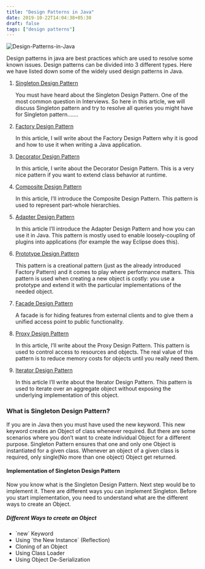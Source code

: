```yaml
---
title: "Design Patterns in Java"
date: 2019-10-22T14:04:38+05:30
draft: false
tags: ["design patterns"]
---
```


<img src="https://i.ibb.co/9Gb6KV7/Design-Patterns-in-Java.png" alt="Design-Patterns-in-Java" border="0">

Design patterns in java are best practices which are used to resolve some known issues.  Design patterns can be divided into 3 different types. Here we have listed down some of the widely used design patterns in Java.

<ol>
<li><a href="#singleton">Singleton Design Pattern</a></li>
<p>
You must have heard about the Singleton Design Pattern. One of the most common question in Interviews. So here in this article, we will discuss Singleton pattern and try to resolve all queries you might have for Singleton pattern…….
</p>

<li><a href="#factory">Factory Design Pattern</a></li>
<p>In this article, I will write about the Factory Design Pattern why it is good and how to use it when writing a Java application.</p>
<li><a href="#decorator">Decorator Design Pattern</a></li>
<p>In this article, I write about the Decorator Design Pattern. This is a very nice pattern if you want to extend class behavior at runtime.</p>
<li><a href="#composite">Composite Design Pattern</a></li>
<p>
In this article, I’ll introduce the Composite Design Pattern. This pattern is used to represent part-whole hierarchies.
</p>
<li><a href="#adapter">Adapter Design Pattern</a></li>
<p>
In this article I’ll introduce the Adapter Design Pattern and how you can use it in Java. This pattern is mostly used to enable loosely-coupling of plugins into applications (for example the way Eclipse does this).
</p>
<li><a href="#prototype">Prototype Design Pattern</a></li>
<p>
This pattern is a creational pattern (just as the already introduced Factory Pattern) and it comes to play where performance matters. This pattern is used when creating a new object is costly: you use a prototype and extend it with the particular implementations of the needed object.
</p>

<li><a href="#facade">Facade Design Pattern</a></li>
<p>
A facade is for hiding features from external clients and to give them a unified access point to public functionality.
</p>

<li><a href="#proxy">Proxy Design Pattern</a></li>
<p>
In this article, I’ll write about the Proxy Design Pattern. This pattern is used to control access to resources and objects. The real value of this pattern is to reduce memory costs for objects until you really need them.
</p>

<li><a href="#iterator">Iterator Design Pattern</a></li>
<p>
In this article I’ll write about the Iterator Design Pattern. This pattern is used to iterate over an aggregate object without exposing the underlying implementation of this object.
</p>
</ol>

<p><a name="singleton"></a></p>

### What is Singleton Design Pattern?

<p>If you are in Java then you must have used the new keyword. This new keyword creates an Object of class whenever required. But there are some scenarios where you don’t want to create individual Object for a different purpose. Singleton Pattern ensures that one and only one Object is instantiated for a given class. Whenever an object of a given class is required, only single(No more than one object) Object get returned.</p>

#### Implementation of Singleton Design Pattern

Now you know what is the Singleton Design Pattern. Next step would be to implement it. There are different ways you can implement Singleton. Before you start implementation, you need to understand what are the different ways to create an Object.

##### Different Ways to create an Object

<ul>
<li>`new` Keyword </li>
<li>Using `the New Instance` (Reflection)</li>
<li>Cloning of an Object</li>
<li>Using Class Loader</li>
<li>Using Object De-Serialization</li>
</ul>

<p><a name="factory"></a></p>
<p></p>
<p><a name="decorator"></a></p>
<p></p>
<p><a name="composite"></a></p>
<p></p>
<p><a name="adapter"></a></p>
<p></p>
<p><a name="prototype"></a></p>
<p></p>
<p><a name="facade"></a></p>
<p></p>
<p><a name="proxy"></a></p>
<p></p>
<p><a name="iterator"></a></p>
<p></p>
